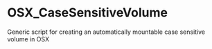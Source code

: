 # OSX_CaseSensitiveVolume
Generic script for creating an automatically mountable case sensitive volume in OSX
